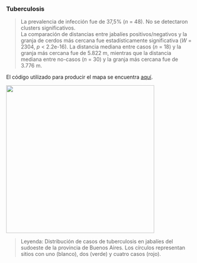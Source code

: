 ### Tuberculosis

> La prevalencia de infección fue de 37,5% (*n* = 48). No se detectaron clusters significativos.     
La comparación de distancias entre jabalíes positivos/negativos y la granja de cerdos más cercana fue estadísticamente significativa (*W* = 2304, *p* < 2.2e-16). La distancia mediana entre casos (*n* = 18) y la granja más cercana fue de 5.822 m, mientras que la distancia mediana entre no-casos (*n* = 30) y la granja más cercana fue de 3.776 m. 

El código utilizado para producir el mapa se encuentra [aquí](./Tuberculosis.R).

<img src="https://user-images.githubusercontent.com/20196847/94731637-7e309900-033b-11eb-8f57-8191498b76dd.jpg" width="400" img align="center">

> Leyenda: Distribución de casos de tuberculosis en jabalíes del sudoeste de la provincia de Buenos Aires. Los círculos representan sitios con uno (blanco), dos (verde) y cuatro casos (rojo). 
